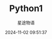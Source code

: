 ---
title: Python1
date: 2024-11-02 09:51:37
permalink: /pages/python1/
categories:
  - 运维
  - Python
tags:
  - Python
author: 星途物语
---